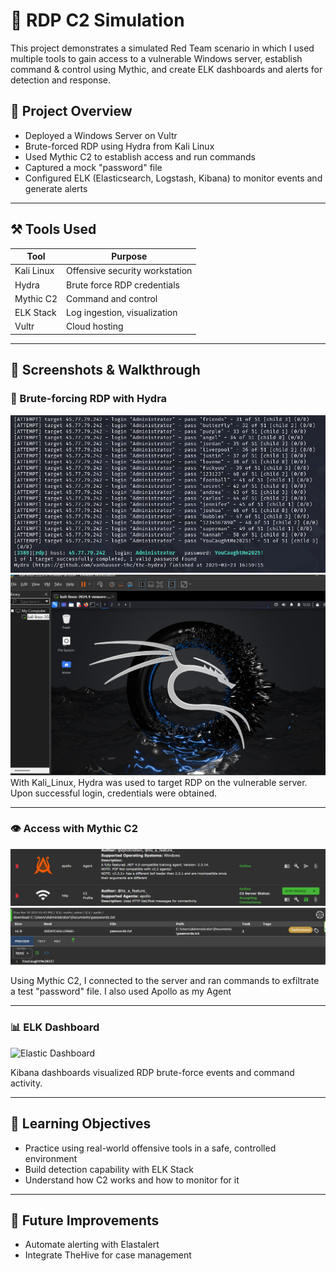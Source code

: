 # 🔐 RDP C2 Simulation

This project demonstrates a simulated Red Team scenario in which I used multiple tools to gain access to a vulnerable Windows server, establish command & control using Mythic, and create ELK dashboards and alerts for detection and response.

## 🧠 Project Overview

- Deployed a Windows Server on Vultr
- Brute-forced RDP using Hydra from Kali Linux
- Used Mythic C2 to establish access and run commands
- Captured a mock "password" file
- Configured ELK (Elasticsearch, Logstash, Kibana) to monitor events and generate alerts

---

## ⚒️ Tools Used

| Tool          | Purpose                         |
|---------------|---------------------------------|
| Kali Linux    | Offensive security workstation  |
| Hydra         | Brute force RDP credentials     |
| Mythic C2     | Command and control             |
| ELK Stack     | Log ingestion, visualization    |
| Vultr         | Cloud hosting                   |

---

## 📸 Screenshots & Walkthrough

### 🔑 Brute-forcing RDP with Hydra
![Hydra Command](https://github.com/mbergin123/mbergin123/raw/main/images/image1.png)
![Kali-Linux](https://github.com/mbergin123/mbergin123/raw/main/images/image16.png)
With Kali_Linux, Hydra was used to target RDP on the vulnerable server. Upon successful login, credentials were obtained.

---

### 👁️ Access with Mythic C2
![Mythic Execution](https://github.com/mbergin123/mbergin123/raw/main/images/image2.png)
![Mythic Execution 2](https://github.com/mbergin123/mbergin123/raw/main/images/image17.png)

Using Mythic C2, I connected to the server and ran commands to exfiltrate a test "password" file. I also used Apollo as my Agent

---

### 📊 ELK Dashboard
![Elastic Dashboard](https://github.com/mbergin123/mbergin123/raw/main/images/Screenshot2025-03-12140755.png)



Kibana dashboards visualized RDP brute-force events and command activity.

---

## 🎯 Learning Objectives

- Practice using real-world offensive tools in a safe, controlled environment
- Build detection capability with ELK Stack
- Understand how C2 works and how to monitor for it

---

## 🚀 Future Improvements

- Automate alerting with Elastalert
- Integrate TheHive for case management

